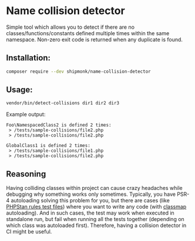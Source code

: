 # Name collision detector

Simple tool which allows you to detect if there are no classes/functions/constants defined multiple times within the same namespace.
Non-zero exit code is returned when any duplicate is found.

## Installation:

```sh
composer require --dev shipmonk/name-collision-detector
```

## Usage:
```sh
vendor/bin/detect-collisions dir1 dir2 dir3
```

Example output:
```
Foo\NamespacedClass2 is defined 2 times:
 > /tests/sample-collisions/file2.php
 > /tests/sample-collisions/file2.php

GlobalClass1 is defined 2 times:
 > /tests/sample-collisions/file1.php
 > /tests/sample-collisions/file2.php
```

## Reasoning
Having colliding classes within project can cause crazy headaches while debugging why something works only sometimes.
Typically, you have PSR-4 autoloading solving this problem for you, but there are cases (like [PHPStan rules test files](https://github.com/shipmonk-rnd/phpstan-rules/tree/master/tests/Rule/data)) where you want to write any code (with [classmap](https://getcomposer.org/doc/04-schema.md#classmap) autoloading).
And in such cases, the test may work when executed in standalone run, but fail when running all the tests together (depending on which class was autoloaded first).
Therefore, having a collision detector in CI might be useful.

